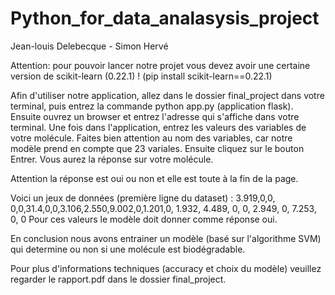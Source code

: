 # Python_for_data_analasysis_project
Jean-louis Delebecque - Simon Hervé

Attention: pour pouvoir lancer notre projet vous devez avoir une certaine version de scikit-learn (0.22.1) ! (pip install scikit-learn==0.22.1) 

Afin d'utiliser notre application, allez dans le dossier final_project dans votre terminal, puis entrez la commande python app.py (application flask). Ensuite ouvrez un browser et entrez l'adresse qui s'affiche dans votre terminal.
Une fois dans l'application, entrez les valeurs des variables de votre molécule. Faites bien attention au nom des variables, car notre modèle prend en compte que 23 variales. Ensuite cliquez sur le bouton Entrer. Vous aurez la réponse sur votre molécule.

Attention la réponse est oui ou non et elle est toute à la fin de la page.

Voici un jeux de données (première ligne du dataset) : 3.919,0,0,	0,0,31.4,0,0,3.106,2.550,9.002,0,1.201,0,	1.932,	4.489,	0,	0,	2.949,	0,	7.253,	0,	0
Pour ces valeurs le modèle doit donner comme réponse oui.

En conclusion nous avons entrainer un modèle (basé sur l'algorithme SVM) qui determine ou non si une molécule est biodégradable. 

Pour plus d'informations techniques (accuracy et choix du modèle) veuillez regarder le rapport.pdf dans le dossier final_project.
